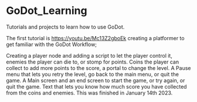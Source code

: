 # GoDot_Learning
Tutorials and projects to learn how to use GoDot.

The first tutorial is https://youtu.be/Mc13Z2gboEk
creating a platformer to get familiar with the GoDot Workflow;

Creating a player node and adding a script to let the player control it, enemies the player can die to, or stomp for points. Coins the player can collect to add more points to the score, a portal to change the level. A Pause menu that lets you retry the level, go back to the main menu, or quit the game. A Main screen and an end screen to start the game, or try again, or quit the game. Text that lets you know how much score you have collected from the coins and enemies. 
This was finished in January 14th 2023.
